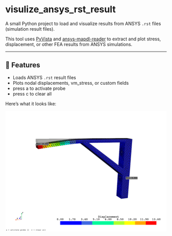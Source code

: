# visulize_ansys_rst_result

A small Python project to load and visualize results from ANSYS `.rst` files (simulation result files).

This tool uses [PyVista](https://github.com/pyvista/pyvista) and [ansys-mapdl-reader](https://github.com/pyansys/ansys-mapdl-reader) to extract and plot stress, displacement, or other FEA results from ANSYS simulations.

---

## 🚀 Features
- Loads ANSYS `.rst` result files
- Plots nodal displacements, vm_stress, or custom fields
- press a to activate probe
- press c to clear all
  
Here’s what it looks like:

![Deformed mesh plot](examples/example.png)
